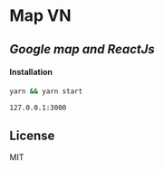 # Map VN
## _Google map and ReactJs_

#### Installation

```sh
yarn && yarn start
```

```sh
127.0.0.1:3000
```

## License

MIT

